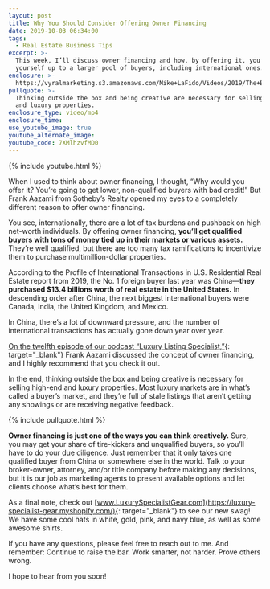 ```yaml
---
layout: post
title: Why You Should Consider Offering Owner Financing
date: 2019-10-03 06:34:00
tags:
  - Real Estate Business Tips
excerpt: >-
  This week, I’ll discuss owner financing and how, by offering it, you’ll open
  yourself up to a larger pool of buyers, including international ones.
enclosure: >-
  https://vyralmarketing.s3.amazonaws.com/Mike+LaFido/Videos/2019/The+Benefits+Of+Owner+Financing+_+Luxury+Listing+Specialist.mp4
pullquote: >-
  Thinking outside the box and being creative are necessary for selling high-end
  and luxury properties.
enclosure_type: video/mp4
enclosure_time:
use_youtube_image: true
youtube_alternate_image:
youtube_code: 7XMlhzvfMD0
---
```


{% include youtube.html %}

When I used to think about owner financing, I thought, “Why would you offer it? You’re going to get lower, non-qualified buyers with bad credit\!” But Frank Aazami from Sotheby’s Realty opened my eyes to a completely different reason to offer owner financing.

You see, internationally, there are a lot of tax burdens and pushback on high net-worth individuals. By offering owner financing, **you’ll get qualified buyers with tons of money tied up in their markets or various assets.** They’re well qualified, but there are too many tax ramifications to incentivize them to purchase multimillion-dollar properties.

According to the Profile of International Transactions in U.S. Residential Real Estate report from 2019, the No. 1 foreign buyer last year was China—**they purchased $13.4 billions worth of real estate in the United States.** In descending order after China, the next biggest international buyers were Canada, India, the United Kingdom, and Mexico.

In China, there’s a lot of downward pressure, and the number of international transactions has actually gone down year over year.

[On the twelfth episode of our podcast “Luxury Listing Specialist,”](https://luxurylisting.podbean.com/e/creative-financing-in-luxury-real-estate-wfrank-aazami/){: target="_blank"} Frank Aazami discussed the concept of owner financing, and I highly recommend that you check it out.

In the end, thinking outside the box and being creative is necessary for selling high-end and luxury properties. Most luxury markets are in what’s called a buyer’s market, and they’re full of stale listings that aren’t getting any showings or are receiving negative feedback.&nbsp;

{% include pullquote.html %}

**Owner financing is just one of the ways you can think creatively.** Sure, you may get your share of tire-kickers and unqualified buyers, so you’ll have to do your due diligence. Just remember that it only takes one qualified buyer from China or somewhere else in the world. Talk to your broker-owner, attorney, and/or title company before making any decisions, but it is our job as marketing agents to present available options and let clients choose what’s best for them.

As a final note, check out [www.LuxurySpecialistGear.com](https://luxury-specialist-gear.myshopify.com/){: target="_blank"} to see our new swag\! We have some cool hats in white, gold, pink, and navy blue, as well as some awesome shirts.

If you have any questions, please feel free to reach out to me. And remember: Continue to raise the bar. Work smarter, not harder. Prove others wrong.

I hope to hear from you soon\!<br>&nbsp;

&nbsp;